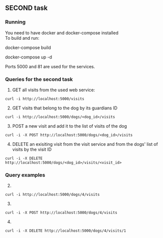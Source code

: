 ## SECOND task
### Running
You need to have docker and docker-compose installed  
To build and run:
 

docker-compose build  

docker-compose up -d  
  
Ports 5000 and 81 are used for the services.  

### Queries for the second task
1. GET all visits from the used web service:
```
curl -i http://localhost:5000/visits
```  
2. GET visits that belong to the dog by its guardians ID
```
curl -i http://localhost:5000/dogs/<dog_id>/visits
```  
3. POST a new visit and add it to the list of visits of the dog
```
curl -i -X POST http://localhost:5000/dogs/<dog_id>/visits
```
4. DELETE an exisiting visit from the visit service and from the dogs' list of visits by the visit ID
```
curl -i -X DELETE http://localhost:5000/dogs/<dog_id>/visits/<visit_id>
```  

### Query examples

2. 
```
curl -i http://localhost:5000/dogs/4/visits
```  

3.
```
curl -i -X POST http://localhost:5000/dogs/4/visits
```

4.
```
curl -i -X DELETE http://localhost:5000/dogs/4/visits/1
```  